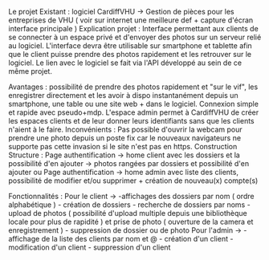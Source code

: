 Le projet
Existant : logiciel CardiffVHU -> Gestion de pièces pour les entreprises de VHU ( voir sur internet une meilleure def + capture d'écran interface principale )
Explication projet :  Interface permettant aux clients de se connecter à un espace privé et d'envoyer des photos sur un serveur relié au logiciel. L'interface devra être utilisable sur smartphone et tablette afin que le client puisse prendre des photos rapidement et les retrouver sur le logiciel. Le lien avec le logiciel se fait via l'API développé au sein de ce même projet.

Avantages : possibilité de prendre des photos rapidement et "sur le vif", les enregistrer directement et les avoir à dispo instantanément depuis un smartphone, une table ou une site web + dans le logiciel. Connexion simple et rapide avec pseudo+mdp. L'espace admin permet à CardiffVHU de créer les espaces clients et de leur donner leurs identifiants sans que les clients n'aient à le faire.
Inconvénients : Pas possible d'ouvrir la webcam pour prendre une photo depuis un poste fix car le nouveaux navigateurs ne supporte pas cette invasion si le site n'est pas en https.
Construction
Structure : Page authentification -> home client avec les dossiers et la possibilité d'en ajouter -> photos rangées par dossiers et possibilité d'en ajouter
	ou Page authentification -> home admin avec liste des clients, possibilité de modifier et/ou supprimer + création de nouveau(x) compte(s)

Fonctionnalités : 
			Pour le client ->	-affichages des dossiers par nom ( ordre alphabétique )
					- création de dossiers
					- recherche de dossiers par noms
					- upload de photos ( possibilité d'upload multiple depuis une bibliothèque locale pour plus de rapidité ) et prise de photo ( ouverture de la camera 					et enregistrement )
					- suppression de dossier ou de photo
			Pour l'admin ->	- affichage de la liste des clients par nom et @
					- création d'un client
					- modification d'un client
					- suppression d'un client
 
